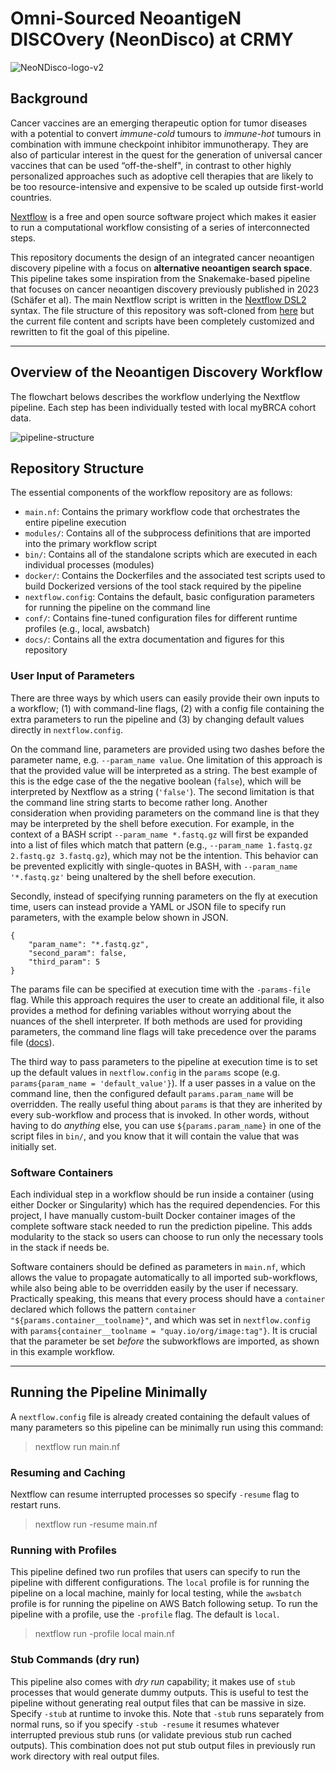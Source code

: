 # Omni-Sourced NeoantigeN DISCOvery (NeonDisco) at CRMY
![NeoNDisco-logo-v2](docs/assets/NeoNDisco-logo-v2.png)

## Background

Cancer vaccines are an emerging therapeutic option for tumor diseases with a potential to convert *immune-cold* tumours to *immune-hot* tumours in combination with immune checkpoint inhibitor immunotherapy. They are also of particular interest in the quest for the generation of universal cancer vaccines that can be used  “off-the-shelf", in contrast to other highly personalized approaches such as adoptive cell therapies that are likely to be too resource-intensive and expensive to be scaled up outside first-world countries.

[Nextflow](https://www.nextflow.io/) is a free and open source software project which makes it easier to run a computational workflow consisting of a series of interconnected steps.

This repository documents the design of an integrated cancer neoantigen discovery pipeline with a focus on **alternative neoantigen search space**. This pipeline takes some inspiration from the Snakemake-based pipeline that focuses on cancer neoantigen discovery previously published in 2023 (Schäfer et al). The main Nextflow script is written in the [Nextflow DSL2](https://www.nextflow.io/docs/latest/dsl2.html) syntax. The file structure of this repository was soft-cloned from [here](https://github.com/FredHutch/workflow-template-nextflow) but the current file content and scripts have been completely customized and rewritten to fit the goal of this pipeline.

--------------------

## Overview of the Neoantigen Discovery Workflow

The flowchart belows describes the workflow underlying the Nextflow pipeline. Each step has been individually tested with local myBRCA cohort data.

![pipeline-structure](docs/assets/fig2-nontransparent-pipeline-flow.png)

## Repository Structure

The essential components of the workflow repository are as follows:
- `main.nf`: Contains the primary workflow code that orchestrates the entire pipeline execution
- `modules/`: Contains all of the subprocess definitions that are imported into the primary workflow script
- `bin/`: Contains all of the standalone scripts which are executed in each individual processes (modules)
- `docker/`: Contains the Dockerfiles and the associated test scripts used to build Dockerized versions of the tool stack required by the pipeline
- `nextflow.config`: Contains the default, basic configuration parameters for running the pipeline on the command line
- `conf/`: Contains fine-tuned configuration files for different runtime profiles (e.g., local, awsbatch)
- `docs/`: Contains all the extra documentation and figures for this repository

### User Input of Parameters

There are three ways by which users can easily provide their own inputs to a workflow; (1) with command-line flags, (2) with a config file containing the extra parameters to run the pipeline and (3) by changing default values directly in `nextflow.config`.

On the command line, parameters are provided using two dashes before the parameter name, e.g. `--param_name value`. One limitation of this approach is that the provided value will be interpreted as a string. The best example of this is the edge case of the the negative boolean (`false`), which will be interpreted by Nextflow as a string (`'false'`). The second limitation is that the command line string starts to become rather long. Another consideration when providing parameters on the command line is that they may be interpreted by the shell before execution. For example, in the context of a BASH script `--param_name *.fastq.gz` will first be expanded into a list of files which match that pattern (e.g., `--param_name 1.fastq.gz 2.fastq.gz 3.fastq.gz`), which may not be the intention. This behavior can be prevented explicitly with single-quotes in BASH, with `--param_name '*.fastq.gz'` being unaltered by the shell before execution.

Secondly, instead of specifying running parameters on the fly at execution time, users can instead provide a YAML or JSON file to specify run parameters, with the example below shown in JSON.

```
{
    "param_name": "*.fastq.gz",
    "second_param": false,
    "third_param": 5
}
```

The params file can be specified at execution time with the `-params-file` flag. While this approach requires the user to create an additional file, it also provides a method for defining variables without worrying about the nuances of the shell interpreter. If both methods are used for providing parameters, the command line flags will take precedence over the params file ([docs](https://www.nextflow.io/docs/latest/config.html)).

The third way to pass parameters to the pipeline at execution time is to set up the default values in `nextflow.config` in the `params` scope (e.g. `params{param_name = 'default_value'}`). If a user passes in a value on the command line, then the configured default `params.param_name` will be overridden. The really useful thing about `params` is that they are inherited by every sub-workflow and process that is invoked. In other words, without having to do _anything_ else, you can use `${params.param_name}` in one of the script files in `bin/`, and you know that it will contain the value that was initially set.

### Software Containers

Each individual step in a workflow should be run inside a container (using either Docker or Singularity) which has the required dependencies. For this project, I have manually custom-built Docker container images of the complete software stack needed to run the prediction pipeline. This adds modularity to the stack so users can choose to run only the necessary tools in the stack if needs be. 

Software containers should be defined as parameters in `main.nf`, which allows the value to propagate automatically to all imported sub-workflows, while also being able to be overridden easily by the user if necessary. Practically speaking, this means that every process should have a `container` declared which follows the pattern `container "${params.container__toolname}"`, and which was set in `nextflow.config` with `params{container__toolname = "quay.io/org/image:tag"}`. It is crucial that the parameter be set _before_ the subworkflows are imported, as shown in this example workflow.

------

## Running the Pipeline Minimally
A `nextflow.config` file is already created containing the default values of many parameters so this pipeline can be minimally run using this command:

> nextflow run main.nf 

### Resuming and Caching
Nextflow can resume interrupted processes so specify `-resume` flag to restart runs.

> nextflow run -resume main.nf

### Running with Profiles
This pipeline defined two run profiles that users can specify to run the pipeline with different configurations. The `local` profile is for running the pipeline on a local machine, mainly for local testing, while the `awsbatch` profile is for running the pipeline on AWS Batch following setup. To run the pipeline with a profile, use the `-profile` flag. The default is `local`.

> nextflow run -profile local main.nf

### Stub Commands (dry run)
This pipeline also comes with _dry run_ capability; it makes use of `stub` processes that would generate dummy outputs. This is useful to test the pipeline without generating real output files that can be massive in size. Specify `-stub` at runtime to invoke this. Note that `-stub` runs separately from normal runs, so if you specify `-stub -resume` it resumes whatever interrupted previous stub runs (or validate previous stub run cached outputs). This combination does not put stub output files in previously run work directory with real output files. 
